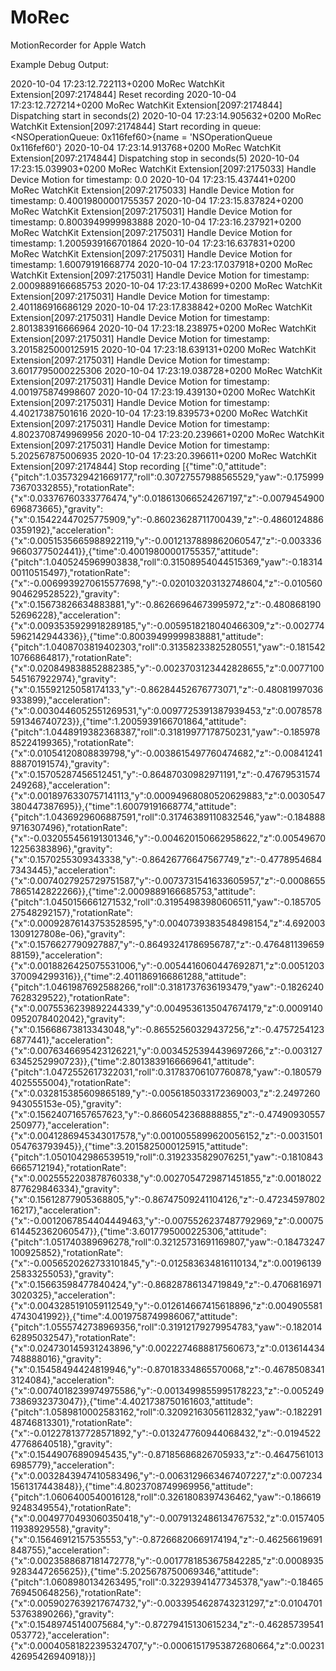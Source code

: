 # MoRec
MotionRecorder for Apple Watch

Example Debug Output:

2020-10-04 17:23:12.722113+0200 MoRec WatchKit Extension[2097:2174844] Reset recording
2020-10-04 17:23:12.727214+0200 MoRec WatchKit Extension[2097:2174844] Dispatching start in seconds(2)
2020-10-04 17:23:14.905632+0200 MoRec WatchKit Extension[2097:2174844] Start recording in queue: <NSOperationQueue: 0x116fef60>{name = 'NSOperationQueue 0x116fef60'}
2020-10-04 17:23:14.913768+0200 MoRec WatchKit Extension[2097:2174844] Dispatching stop in seconds(5)
2020-10-04 17:23:15.039903+0200 MoRec WatchKit Extension[2097:2175033] Handle Device Motion for timestamp: 0.0
2020-10-04 17:23:15.437441+0200 MoRec WatchKit Extension[2097:2175033] Handle Device Motion for timestamp: 0.40019800001755357
2020-10-04 17:23:15.837824+0200 MoRec WatchKit Extension[2097:2175031] Handle Device Motion for timestamp: 0.8003949999983888
2020-10-04 17:23:16.237921+0200 MoRec WatchKit Extension[2097:2175031] Handle Device Motion for timestamp: 1.2005939166701864
2020-10-04 17:23:16.637831+0200 MoRec WatchKit Extension[2097:2175031] Handle Device Motion for timestamp: 1.60079191668774
2020-10-04 17:23:17.037918+0200 MoRec WatchKit Extension[2097:2175031] Handle Device Motion for timestamp: 2.0009889166685753
2020-10-04 17:23:17.438699+0200 MoRec WatchKit Extension[2097:2175031] Handle Device Motion for timestamp: 2.401186916686129
2020-10-04 17:23:17.838842+0200 MoRec WatchKit Extension[2097:2175031] Handle Device Motion for timestamp: 2.801383916666964
2020-10-04 17:23:18.238975+0200 MoRec WatchKit Extension[2097:2175031] Handle Device Motion for timestamp: 3.2015825000125915
2020-10-04 17:23:18.639131+0200 MoRec WatchKit Extension[2097:2175031] Handle Device Motion for timestamp: 3.6017795000225306
2020-10-04 17:23:19.038728+0200 MoRec WatchKit Extension[2097:2175031] Handle Device Motion for timestamp: 4.001975874998607
2020-10-04 17:23:19.439130+0200 MoRec WatchKit Extension[2097:2175031] Handle Device Motion for timestamp: 4.40217387501616
2020-10-04 17:23:19.839573+0200 MoRec WatchKit Extension[2097:2175031] Handle Device Motion for timestamp: 4.8023708749969956
2020-10-04 17:23:20.239661+0200 MoRec WatchKit Extension[2097:2175031] Handle Device Motion for timestamp: 5.202567875006935
2020-10-04 17:23:20.396611+0200 MoRec WatchKit Extension[2097:2174844] Stop recording
[{"time":0,"attitude":{"pitch":1.0357329421669177,"roll":0.30727557988565529,"yaw":-0.17599973670332855},"rotationRate":{"x":0.03376760333776474,"y":0.018613066524267197,"z":-0.0079454900696873665},"gravity":{"x":0.15422447025775909,"y":-0.86023628711700439,"z":-0.48601248860359192},"acceleration":{"x":0.0051535665988922119,"y":-0.0012137889862060547,"z":-0.0033369660377502441}},{"time":0.40019800001755357,"attitude":{"pitch":1.0405245969903838,"roll":0.31508954044515369,"yaw":-0.1831400110515497},"rotationRate":{"x":-0.0069939270615577698,"y":-0.020103203132748604,"z":-0.010560904629528522},"gravity":{"x":0.15673826634883881,"y":-0.86266964673995972,"z":-0.48086819052696228},"acceleration":{"x":0.0093535929918289185,"y":-0.0059518218040466309,"z":-0.0027745962142944336}},{"time":0.80039499999838881,"attitude":{"pitch":1.0408703819402303,"roll":0.31358233825280551,"yaw":-0.18154210766864817},"rotationRate":{"x":0.020849838852882385,"y":-0.0023703123442828655,"z":0.0077100545167922974},"gravity":{"x":0.15592125058174133,"y":-0.86284452676773071,"z":-0.48081997036933899},"acceleration":{"x":0.0030446052551269531,"y":0.0097725391387939453,"z":0.0078578591346740723}},{"time":1.2005939166701864,"attitude":{"pitch":1.0448919382368387,"roll":0.31819977178750231,"yaw":-0.18597885224199365},"rotationRate":{"x":0.01054120808839798,"y":-0.0038615497760474682,"z":-0.0084124188870191574},"gravity":{"x":0.15705287456512451,"y":-0.86487030982971191,"z":-0.47679531574249268},"acceleration":{"x":0.0018976330757141113,"y":0.00094968080520629883,"z":0.0030547380447387695}},{"time":1.60079191668774,"attitude":{"pitch":1.0436929606887591,"roll":0.31746389110832546,"yaw":-0.1848889716307496},"rotationRate":{"x":-0.032055456191301346,"y":-0.004620150662958622,"z":0.0054967012256383896},"gravity":{"x":0.1570255309343338,"y":-0.86426776647567749,"z":-0.47789546847343445},"acceleration":{"x":0.0074027925729751587,"y":-0.0073731541633605957,"z":-0.00086557865142822266}},{"time":2.0009889166685753,"attitude":{"pitch":1.0450156661271532,"roll":0.31954983980606511,"yaw":-0.18570527548292157},"rotationRate":{"x":0.00092876143753528595,"y":0.0040739383548498154,"z":4.6920031309127808e-06},"gravity":{"x":0.1576627790927887,"y":-0.86493241786956787,"z":-0.47648113965988159},"acceleration":{"x":0.0018826425075531006,"y":-0.0054416060447692871,"z":0.0051203370094299316}},{"time":2.4011869166861288,"attitude":{"pitch":1.0461987692588266,"roll":0.3181737636193479,"yaw":-0.18262407628329522},"rotationRate":{"x":0.0075536239892244339,"y":0.0049536135047674179,"z":0.00091400952078402042},"gravity":{"x":0.15668673813343048,"y":-0.86552560329437256,"z":-0.47572541236877441},"acceleration":{"x":0.0076346695423126221,"y":0.0034525394439697266,"z":-0.0031276345252990723}},{"time":2.8013839166669641,"attitude":{"pitch":1.0472552617322031,"roll":0.31783706107760878,"yaw":-0.1805794025555004},"rotationRate":{"x":0.032815385609865189,"y":-0.0056185033172369003,"z":2.2497260943055153e-05},"gravity":{"x":0.15624071657657623,"y":-0.8660542368888855,"z":-0.47490930557250977},"acceleration":{"x":0.0041286945343017578,"y":0.0010055899620056152,"z":-0.0031501054763793945}},{"time":3.2015825000125915,"attitude":{"pitch":1.0501042986539519,"roll":0.3192335829076251,"yaw":-0.18108436665712194},"rotationRate":{"x":0.0025552203878760338,"y":0.0027054729871451855,"z":0.0018022877629846334},"gravity":{"x":0.15612877905368805,"y":-0.86747509241104126,"z":-0.4723459780216217},"acceleration":{"x":-0.0012067854404449463,"y":-0.0075526237487792969,"z":0.00075614452362060547}},{"time":3.6017795000225306,"attitude":{"pitch":1.051740389696278,"roll":0.32125731691169807,"yaw":-0.18473247100925852},"rotationRate":{"x":-0.0056520262733101845,"y":-0.012583634816110134,"z":0.0019613925833255053},"gravity":{"x":0.15663598477840424,"y":-0.86828786134719849,"z":-0.47068169713020325},"acceleration":{"x":0.0043285191059112549,"y":-0.012614667415618896,"z":0.0049055814743041992}},{"time":4.0019758749986067,"attitude":{"pitch":1.0555742738969356,"roll":0.31912179279954783,"yaw":-0.18201462895032547},"rotationRate":{"x":0.024730145931243896,"y":0.0022274688817560673,"z":0.013614434748888016},"gravity":{"x":0.15458494424819946,"y":-0.87018334865570068,"z":-0.46785083413124084},"acceleration":{"x":0.0074018239974975586,"y":-0.0013499855995178223,"z":-0.0052497386932373047}},{"time":4.4021738750161603,"attitude":{"pitch":1.0589810002583162,"roll":0.32092163056112832,"yaw":-0.18229148746813301},"rotationRate":{"x":-0.012278137728571892,"y":-0.013247760944068432,"z":-0.019452247768640518},"gravity":{"x":0.15449076890945435,"y":-0.87185686826705933,"z":-0.46475610136985779},"acceleration":{"x":0.0032843947410583496,"y":-0.0063129663467407227,"z":0.0072341561317443848}},{"time":4.8023708749969956,"attitude":{"pitch":1.0606400540016128,"roll":0.3261808397436462,"yaw":-0.1866199248349554},"rotationRate":{"x":0.0049770493060350418,"y":-0.0079132486134767532,"z":0.015740511938929558},"gravity":{"x":0.15646912157535553,"y":-0.87266820669174194,"z":-0.46256619691848755},"acceleration":{"x":0.0023588687181472778,"y":-0.0017781853675842285,"z":0.00089359283447265625}},{"time":5.2025678750069346,"attitude":{"pitch":1.0608980134263495,"roll":0.32293941477345378,"yaw":-0.18465769450648256},"rotationRate":{"x":0.0059027639217674732,"y":-0.0033954628743231297,"z":0.010470153763890266},"gravity":{"x":0.15489745140075684,"y":-0.87279415130615234,"z":-0.46285739541053772},"acceleration":{"x":0.00040581822395324707,"y":-0.00061517953872680664,"z":0.0023142695426940918}}]
